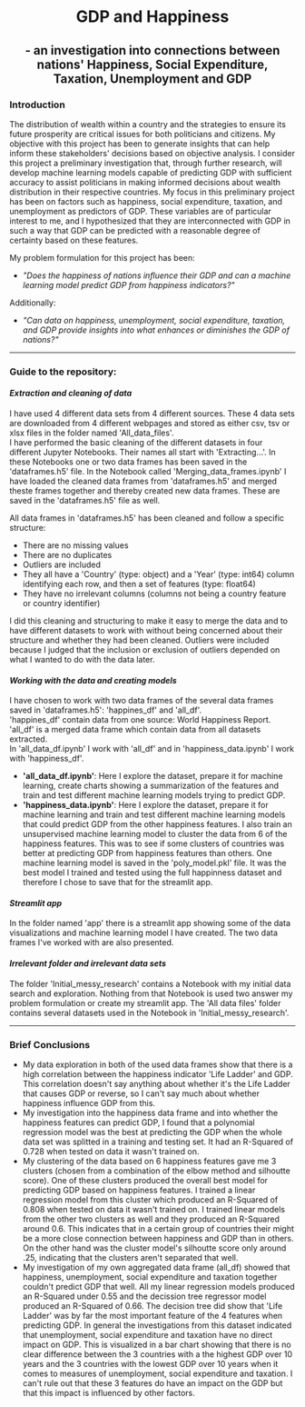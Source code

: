 # <div align='center'> GDP and Happiness </div>
## <div align='center'> - an investigation into connections between nations' Happiness, Social Expenditure, Taxation, Unemployment and GDP </div>

### Introduction

The distribution of wealth within a country and the strategies to ensure its future prosperity are critical issues for both politicians and citizens. My objective with this project has been to generate insights that can help inform these stakeholders' decisions based on objective analysis. I consider this project a preliminary investigation that, through further research, will develop machine learning models capable of predicting GDP with sufficient accuracy to assist politicians in making informed decisions about wealth distribution in their respective countries. My focus in this preliminary project has been on factors such as happiness, social expenditure, taxation, and unemployment as predictors of GDP. These variables are of particular interest to me, and I hypothesized that they are interconnected with GDP in such a way that GDP can be predicted with a reasonable degree of certainty based on these features.   

 My problem formulation for this project has been:

- *"Does the happiness of nations influence their GDP and can a machine learning model predict GDP from happiness indicators?"*  
  
Additionally:  
  
- *"Can data on happiness, unemployment, social expenditure, taxation, and GDP provide insights into what enhances or diminishes the GDP of nations?"*

  
---
  
### Guide to the repository:  

#### _Extraction and cleaning of data_
I have used 4 different data sets from 4 different sources. These 4 data sets are downloaded from 4 different webpages and stored as either csv, tsv or xlsx files in the folder named 'All_data_files'.   
I have performed the basic cleaning of the different datasets in four different Jupyter Notebooks. Their names all start with 'Extracting...'. In these Notebooks one or two data frames has been saved in the 'dataframes.h5' file. In the Notebook called 'Merging_data_frames.ipynb' I have loaded the cleaned data frames from 'dataframes.h5' and merged theste frames together and thereby created new data frames. These are saved in the 'dataframes.h5' file as well.  

All data frames in 'dataframes.h5' has been cleaned and follow a specific structure: 
- There are no missing values
- There are no duplicates
- Outliers are included
- They all have a 'Country' (type: object) and a 'Year' (type: int64) column identifying each row, and then a set of features (type: float64)
- They have no irrelevant columns (columns not being a country feature or country identifier)
  
I did this cleaning and structuring to make it easy to merge the data and to have different datasets to work with without being concerned about their structure and whether they had been cleaned.
Outliers were included because I judged that the inclusion or exclusion of outliers depended on what I wanted to do with the data later.  
  
  
#### _Working with the data and creating models_
I have chosen to work with two data frames of the several data frames saved in 'dataframes.h5': 'happines_df' and 'all_df'.  
'happines_df' contain data from one source: World Happiness Report. 'all_df' is a merged data frame which contain data from all datasets extracted.    
In 'all_data_df.ipynb' I work with 'all_df' and in 'happiness_data.ipynb' I work with 'happiness_df'. 
- **'all_data_df.ipynb'**: Here I explore the dataset, prepare it for machine learning, create charts showing a summarization of the features and train and test different machine learning models trying to predict GDP. 
- **'happiness_data.ipynb'**: Here I explore the dataset, prepare it for machine learning and train and test different machine learning models that could predict GDP from the other happiness features. I also train an unsupervised machine learning model to cluster the data from 6 of the happiness features. This was to see if some clusters of countries was better at predicting GDP from happiness features than others. One machine learning model is saved in the 'poly_model.pkl' file. It was the best model I trained and tested using the full happinness dataset and therefore I chose to save that for the streamlit app.   
  
#### _Streamlit app_
In the folder named 'app' there is a streamlit app showing some of the data visualizations and machine learning model I have created. The two data frames I've worked with are also presented.  
  
#### _Irrelevant folder and irrelevant data sets_
The folder 'Initial_messy_research' contains a Notebook with my initial data search and exploration. Nothing from that Notebook is used two answer my problem formulation or create my streamlit app. The 'All data files' folder contains several datasets used in the Notebook in 'Initial_messy_research'.

---

### Brief Conclusions

- My data exploration in both of the used data frames show that there is a high correlation between the happiness indicator 'Life Ladder' and GDP. This correlation doesn't say anything about whether it's the Life Ladder that causes GDP or reverse, so I can't say much about whether happiness influence GDP from this. 
- My investigation into the happiness data frame and into whether the happiness features can predict GDP, I found that a polynomial regression model was the best at predicting the GDP when the whole data set was splitted in a training and testing set. It had an R-Squared of 0.728 when tested on data it wasn't trained on.  
- My clustering of the data based on 6 happiness features gave me 3 clusters (chosen from a combination of the elbow method and silhoutte score). One of these clusters produced the overall best model for predicting GDP based on happiness features. I trained a linear regression model from this cluster which produced an R-Squared of 0.808 when tested on data it wasn't trained on. I trained linear models from the other two clusters as well and they produced an R-Squared around 0.6. This indicates that in a certain group of countries their might be a more close connection between happiness and GDP than in others. On the other hand was the cluster model's silhoutte score only around .25, indicating that the clusters aren't separated that well.
- My investigation of my own aggregated data frame (all_df) showed that happiness, unemployment, social expenditure and taxation together couldn't predict GDP that well. All my linear regression models produced an R-Squared under 0.55 and the decission tree regressor model produced an R-Squared of 0.66. The decision tree did show that 'Life Ladder' was by far the most important feature of the 4 features when predicting GDP. In general the investigations from this dataset indicated that unemployment, social expenditure and taxation have no direct impact on GDP. This is visualized in a bar chart showing that there is no clear difference between the 3 countries with a the highest GDP over 10 years and the 3 countries with the lowest GDP over 10 years when it comes to measures of unemployment, social expenditure and taxation. I can't rule out that these 3 features do have an impact on the GDP but that this impact is influenced by other factors. 

 



